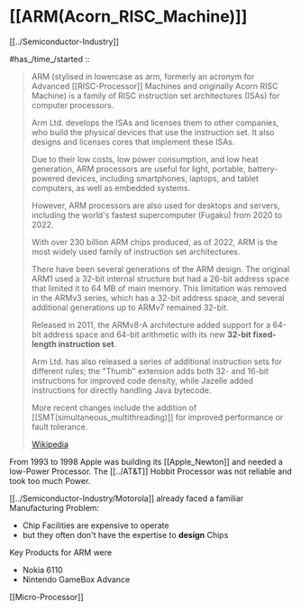 
# [[ARM(Acorn_RISC_Machine)]] 

[[../Semiconductor-Industry]] 

#has_/time_/started :: 

> ARM (stylised in lowercase as arm, 
> formerly an acronym for Advanced [[RISC-Processor]] Machines and originally Acorn RISC Machine) 
> is a family of RISC instruction set architectures (ISAs) for computer processors. 
> 
> Arm Ltd. develops the ISAs and licenses them to other companies, 
> who build the physical devices that use the instruction set. 
> It also designs and licenses cores that implement these ISAs.
>
> Due to their low costs, low power consumption, and low heat generation, 
> ARM processors are useful for light, portable, battery-powered devices, 
> including smartphones, laptops, and tablet computers, as well as embedded systems. 
> 
> However, ARM processors are also used for desktops and servers, 
> including the world's fastest supercomputer (Fugaku) from 2020 to 2022. 
> 
> With over 230 billion ARM chips  produced, as of 2022, ARM is the most widely used family of instruction set architectures. 
> 
> There have been several generations of the ARM design. 
> The original ARM1 used a 32-bit internal structure 
> but had a 26-bit address space that limited it to 64 MB of main memory. 
> This limitation was removed in the ARMv3 series, which has a 32-bit address space, 
> and several additional generations up to ARMv7 remained 32-bit. 
> 
> Released in 2011, the ARMv8-A architecture added support for a 64-bit address space 
> and 64-bit arithmetic with its new __32-bit fixed-length instruction set__. 
> 
> Arm Ltd. has also released a series of additional instruction sets for different rules; 
> the "Thumb" extension adds both 32- and 16-bit instructions for improved code density, 
> while Jazelle added instructions for directly handling Java bytecode. 
> 
> More recent changes include the addition of [[SMT(simultaneous_multithreading)]] 
> for improved performance or fault tolerance.
>
> [Wikipedia](https://en.wikipedia.org/wiki/ARM%20architecture%20family)

From 1993 to 1998 Apple was building its [[Apple_Newton]] and needed a low-Power Processor. 
The [[../AT&T]] Hobbit Processor was not reliable and took too much Power.

[[../Semiconductor-Industry/Motorola]] already faced a familiar Manufacturing Problem: 
- Chip Facilities are expensive to operate 
- but they often don't have the expertise to __design__ Chips 

Key Products for ARM were 
- Nokia 6110 
- Nintendo GameBox Advance 

[[Micro-Processor]] 





